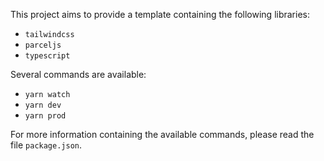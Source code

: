 This project aims to provide a template containing the following libraries:

- `tailwindcss`
- `parceljs`
- `typescript`

Several commands are available:

- `yarn watch`
- `yarn dev`
- `yarn prod`

For more information containing the available commands, please read the file `package.json`.
